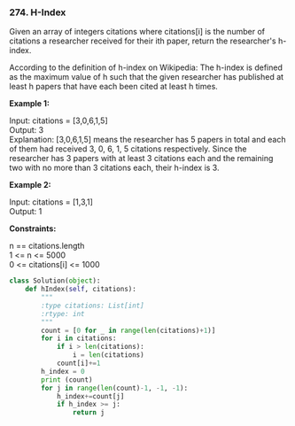 ### 274. H-Index

Given an array of integers citations where citations[i] is the number of citations a researcher received for their ith paper, return the researcher's h-index.

According to the definition of h-index on Wikipedia: The h-index is defined as the maximum value of h such that the given researcher has published at least h papers that have each been cited at least h times.

**Example 1:**

Input: citations = [3,0,6,1,5]  
Output: 3  
Explanation: [3,0,6,1,5] means the researcher has 5 papers in total and each of them had received 3, 0, 6, 1, 5 citations respectively.
Since the researcher has 3 papers with at least 3 citations each and the remaining two with no more than 3 citations each, their h-index is 3.

**Example 2:**

Input: citations = [1,3,1]  
Output: 1  
 

**Constraints:**

n == citations.length  
1 <= n <= 5000  
0 <= citations[i] <= 1000  

```python
class Solution(object):
    def hIndex(self, citations):
        """
        :type citations: List[int]
        :rtype: int
        """
        count = [0 for _ in range(len(citations)+1)]
        for i in citations:
            if i > len(citations):
                i = len(citations)
            count[i]+=1
        h_index = 0
        print (count)
        for j in range(len(count)-1, -1, -1):
            h_index+=count[j]
            if h_index >= j:
                return j
        
```